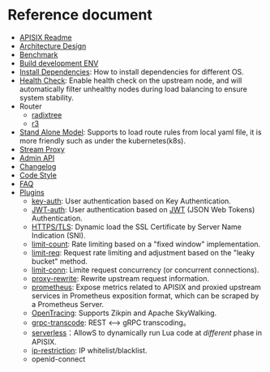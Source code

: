 <!--
#
# Licensed to the Apache Software Foundation (ASF) under one or more
# contributor license agreements.  See the NOTICE file distributed with
# this work for additional information regarding copyright ownership.
# The ASF licenses this file to You under the Apache License, Version 2.0
# (the "License"); you may not use this file except in compliance with
# the License.  You may obtain a copy of the License at
#
#     http://www.apache.org/licenses/LICENSE-2.0
#
# Unless required by applicable law or agreed to in writing, software
# distributed under the License is distributed on an "AS IS" BASIS,
# WITHOUT WARRANTIES OR CONDITIONS OF ANY KIND, either express or implied.
# See the License for the specific language governing permissions and
# limitations under the License.
#
-->


Reference document
==================

* [APISIX Readme](../README.md)
* [Architecture Design](architecture-design-cn.md)
* [Benchmark](benchmark.md)
* [Build development ENV](dev-manual.md)
* [Install Dependencies](install-dependencies.md): How to install dependencies for different OS.
* [Health Check](health-check.md): Enable health check on the upstream node, and will automatically filter unhealthy nodes during load balancing to ensure system stability.
* Router
    * [radixtree](router-radixtree.md)
    * [r3](router-r3.md)
* [Stand Alone Model](stand-alone.md): Supports to load route rules from local yaml file, it is more friendly such as under the kubernetes(k8s).
* [Stream Proxy](stream-proxy.md)
* [Admin API](admin-api-cn.md)
* [Changelog](../CHANGELOG.md)
* [Code Style](../CODE_STYLE.md)
* [FAQ](../FAQ.md)
* [Plugins](plugins.md)
    * [key-auth](plugins/key-auth.md): User authentication based on Key Authentication.
    * [JWT-auth](plugins/jwt-auth-cn.md): User authentication based on [JWT](https://jwt.io/) (JSON Web Tokens) Authentication.
    * [HTTPS/TLS](https.md): Dynamic load the SSL Certificate by Server Name Indication (SNI).
    * [limit-count](plugins/limit-count.md): Rate limiting based on a "fixed window" implementation.
    * [limit-req](plugins/limit-req.md): Request rate limiting and adjustment based on the "leaky bucket" method.
    * [limit-conn](plugins/limit-conn.md): Limite request concurrency (or concurrent connections).
    * [proxy-rewrite](plugins/proxy-rewrite.md): Rewrite upstream request information.
    * [prometheus](plugins/prometheus.md): Expose metrics related to APISIX and proxied upstream services in Prometheus exposition format, which can be scraped by a Prometheus Server.
    * [OpenTracing](plugins/zipkin.md): Supports Zikpin and Apache SkyWalking.
    * [grpc-transcode](plugins/grpc-transcode-cn.md): REST <--> gRPC transcoding。
    * [serverless](plugins/serverless-cn.md)：AllowS to dynamically run Lua code at *different* phase in APISIX.
    * [ip-restriction](plugins/ip-restriction.md): IP whitelist/blacklist.
    * openid-connect
